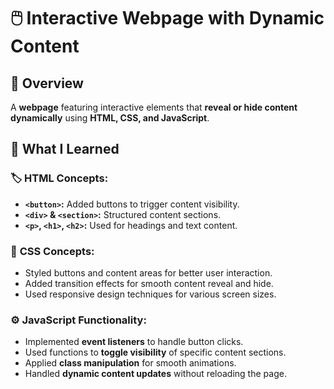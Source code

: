 # 🖱️ Interactive Webpage with Dynamic Content

## 📝 Overview  
A **webpage** featuring interactive elements that **reveal or hide content dynamically** using **HTML, CSS, and JavaScript**.

## 🚀 What I Learned  

### 🏷️ **HTML Concepts:**  
- **`<button>`:** Added buttons to trigger content visibility.  
- **`<div>` & `<section>`:** Structured content sections.  
- **`<p>`, `<h1>`, `<h2>`:** Used for headings and text content.  

### 🎨 **CSS Concepts:**  
- Styled buttons and content areas for better user interaction.  
- Added transition effects for smooth content reveal and hide.  
- Used responsive design techniques for various screen sizes.  

### ⚙️ **JavaScript Functionality:**  
- Implemented **event listeners** to handle button clicks.  
- Used functions to **toggle visibility** of specific content sections.  
- Applied **class manipulation** for smooth animations.  
- Handled **dynamic content updates** without reloading the page.  
